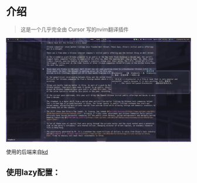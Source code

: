 # 介绍

> 这是一个几乎完全由 Cursor 写的nvim翻译插件

![pic](./src/1734583312.png) 

使用的后端来自[kd](https://github.com/Karmenzind/kd)

## 使用lazy配置：
